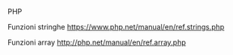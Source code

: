 PHP

Funzioni stringhe
https://www.php.net/manual/en/ref.strings.php

Funzioni array
http://php.net/manual/en/ref.array.php